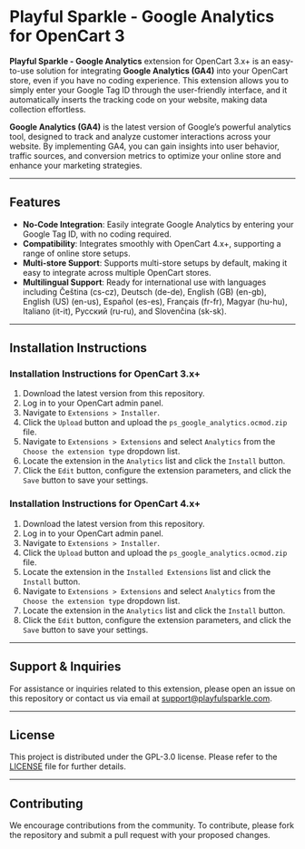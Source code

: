 # Playful Sparkle - Google Analytics for OpenCart 3

**Playful Sparkle - Google Analytics** extension for OpenCart 3.x+ is an easy-to-use solution for integrating **Google Analytics (GA4)** into your OpenCart store, even if you have no coding experience. This extension allows you to simply enter your Google Tag ID through the user-friendly interface, and it automatically inserts the tracking code on your website, making data collection effortless.

**Google Analytics (GA4)** is the latest version of Google’s powerful analytics tool, designed to track and analyze customer interactions across your website. By implementing GA4, you can gain insights into user behavior, traffic sources, and conversion metrics to optimize your online store and enhance your marketing strategies.

---

## Features

- **No-Code Integration**: Easily integrate Google Analytics by entering your Google Tag ID, with no coding required.
- **Compatibility**: Integrates smoothly with OpenCart 4.x+, supporting a range of online store setups.
- **Multi-store Support**: Supports multi-store setups by default, making it easy to integrate across multiple OpenCart stores.
- **Multilingual Support**: Ready for international use with languages including Čeština (cs-cz), Deutsch (de-de), English (GB) (en-gb), English (US) (en-us), Español (es-es), Français (fr-fr), Magyar (hu-hu), Italiano (it-it), Русский (ru-ru), and Slovenčina (sk-sk).

---

## Installation Instructions

### Installation Instructions for OpenCart 3.x+

1. Download the latest version from this repository.
2. Log in to your OpenCart admin panel.
3. Navigate to `Extensions > Installer`.
4. Click the `Upload` button and upload the `ps_google_analytics.ocmod.zip` file.
5. Navigate to `Extensions > Extensions` and select `Analytics` from the `Choose the extension type` dropdown list.
6. Locate the extension in the `Analytics` list and click the `Install` button.
7. Click the `Edit` button, configure the extension parameters, and click the `Save` button to save your settings.

### Installation Instructions for OpenCart 4.x+

1. Download the latest version from this repository.
2. Log in to your OpenCart admin panel.
3. Navigate to `Extensions > Installer`.
4. Click the `Upload` button and upload the `ps_google_analytics.ocmod.zip` file.
5. Locate the extension in the `Installed Extensions` list and click the `Install` button.
6. Navigate to `Extensions > Extensions` and select `Analytics` from the `Choose the extension type` dropdown list.
7. Locate the extension in the `Analytics` list and click the `Install` button.
8. Click the `Edit` button, configure the extension parameters, and click the `Save` button to save your settings.

---

## Support & Inquiries

For assistance or inquiries related to this extension, please open an issue on this repository or contact us via email at [support@playfulsparkle.com](mailto:support@playfulsparkle.com).

---

## License

This project is distributed under the GPL-3.0 license. Please refer to the [LICENSE](./LICENSE) file for further details.

---

## Contributing

We encourage contributions from the community. To contribute, please fork the repository and submit a pull request with your proposed changes.

